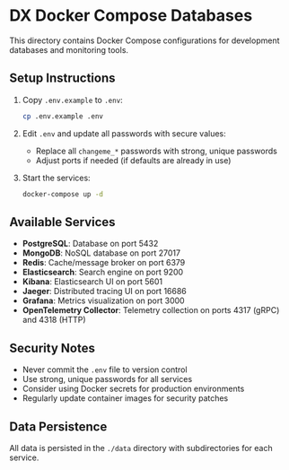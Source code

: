# DX Docker Compose Databases

This directory contains Docker Compose configurations for development databases and monitoring tools.

## Setup Instructions

1. Copy `.env.example` to `.env`:
   ```bash
   cp .env.example .env
   ```

2. Edit `.env` and update all passwords with secure values:
   - Replace all `changeme_*` passwords with strong, unique passwords
   - Adjust ports if needed (if defaults are already in use)

3. Start the services:
   ```bash
   docker-compose up -d
   ```

## Available Services

- **PostgreSQL**: Database on port 5432
- **MongoDB**: NoSQL database on port 27017
- **Redis**: Cache/message broker on port 6379
- **Elasticsearch**: Search engine on port 9200
- **Kibana**: Elasticsearch UI on port 5601
- **Jaeger**: Distributed tracing UI on port 16686
- **Grafana**: Metrics visualization on port 3000
- **OpenTelemetry Collector**: Telemetry collection on ports 4317 (gRPC) and 4318 (HTTP)

## Security Notes

- Never commit the `.env` file to version control
- Use strong, unique passwords for all services
- Consider using Docker secrets for production environments
- Regularly update container images for security patches

## Data Persistence

All data is persisted in the `./data` directory with subdirectories for each service.
